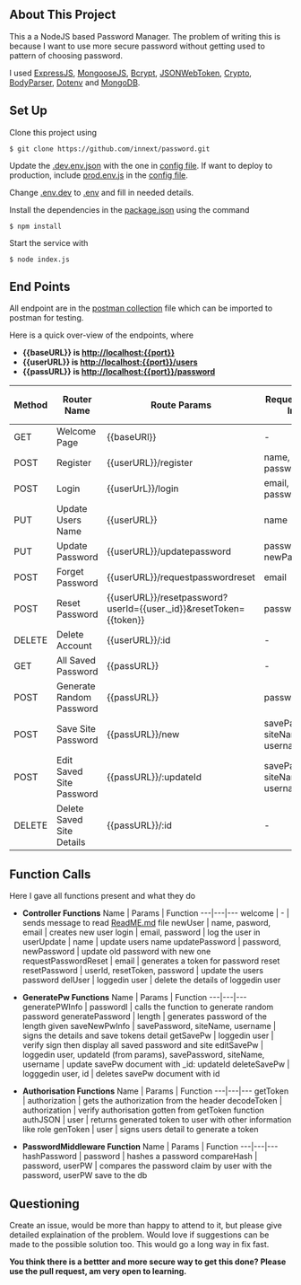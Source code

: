 ## About This Project

This a a NodeJS based Password Manager. The problem of writing this is because I want to use more secure password without getting used to pattern of choosing password.

I used [ExpressJS](), [MongooseJS](), [Bcrypt](), [JSONWebToken](), [Crypto](), [BodyParser](), [Dotenv]() and [MongoDB]().

## Set Up

Clone this project using

```
$ git clone https://github.com/innext/password.git
```
Update the [.dev.env.json]("./.dev-env.json") with the one in [config file]("./config/env"). If want to deploy to production, include [prod.env.js]() in the [config file]("./config/env).

Change [.env.dev]("./.env.dev") to [.env]() and fill in needed details.

Install the dependencies in the [package.json]("./package.json") using the command
```
$ npm install
```
Start the service with
```
$ node index.js
```

## End Points

All endpoint are in the [postman collection]("./pass.postman_collection.json") file which can be imported to postman for testing.

Here is a quick over-view of the endpoints, where
* **{{baseURL}} is [http://localhost:{{port}}]()**
* **{{userURL}} is [http://localhost:{{port}}/users]()**
* **{{passURL}} is [http://localhost:{{port}}/password]()**

Method | Router Name | Route Params | Request Body Info | Query Params Info | Path Params | Auth
---|---|---|---|---|---|--- 
GET | Welcome Page | {{baseURl}} | - | - | - | No
POST | Register | {{userURL}}/register | name, email, password | - | - | No
POST | Login | {{userUrL}}/login | email, password | - | - | No
PUT | Update Users Name | {{userURL}} | name | - | - | Yes
PUT | Update Password | {{userURL}}/updatepassword | password, newPassword | - | - | Yes
POST | Forget Password | {{userURL}}/requestpasswordreset | email | - | - | No
POST | Reset Password | {{userURL}}/resetpassword?userId={{user._id}}&resetToken={{token}} | password | userId, resetToken | - | No
DELETE | Delete Account | {{userURL}}/:id | - | - | id | Yes
GET | All Saved Password | {{passURL}} | - | - | - | Yes
POST | Generate Random Password | {{passURL}} | passwordl | - | - | No
POST | Save Site Password | {{passURL}}/new | savePassword, siteName, username | - | - | No
POST | Edit Saved Site Password | {{passURL}}/:updateId | savePassword, siteName, username | - | updateId | Yes
DELETE | Delete Saved Site Details | {{passURL}}/:id | - | - | id | Yes

## Function Calls

Here I gave all functions present and what they do

* **Controller Functions**
    Name | Params | Function
    ---|---|---
    welcome | - | sends message to read [ReadME.md]("./README.md") file
    newUser | name, pasword, email | creates new user
    login | email, password | log the user in
    userUpdate | name | update users name
    updatePassword | password, newPassword | update old password with new one
    requestPasswordReset | email | generates a token for password reset
    resetPassword | userId, resetToken, password | update the users password
    delUser | loggedin user | delete the details of loggedin user

* **GeneratePw Functions**
    Name | Params | Function
    ---|---|---
    generatePWInfo | passwordl | calls the function to generate random password
    generatePassword | length | generates password of the length given
    saveNewPwInfo | savePassword, siteName, username | signs the details and save tokens detail
    getSavePw | loggedin user | verify sign then display all saved password and site
    editSavePw | loggedin user, updateId (from params), savePassword, siteName, username | update savePw document with _id: updateId
    deleteSavePw | logggedin user, id | deletes savePw document with id

* **Authorisation Functions**
    Name | Params | Function
    ---|---|---
    getToken | authorization | gets the authorization from the header
    decodeToken | authorization | verify authorisation gotten from getToken function
    authJSON | user | returns generated token to user with other information like role
    genToken | user | signs users detail to generate a token

* **PasswordMiddleware Function**
    Name | Params | Function
    ---|---|---
    hashPassword | password | hashes a password
    compareHash | password, userPW | compares the password claim by user with the password, userPW save to the db

## Questioning

Create an issue, would be more than happy to attend to it, but please give detailed explaination of the problem. Would love if suggestions can be made to the possible solution too. This would go a long way in fix fast.

**You think there is a bettter and more secure way to get this done? Please use the pull request, am very open to learning.**